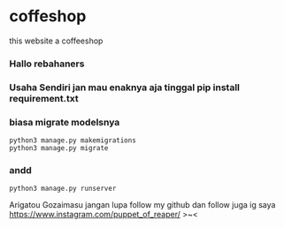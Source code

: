 # coffeshop
this website a coffeeshop

### Hallo rebahaners

### Usaha Sendiri jan mau enaknya aja tinggal pip install requirement.txt

### biasa migrate modelsnya

```
python3 manage.py makemigrations
python3 manage.py migrate

```

### andd
```
python3 manage.py runserver
```



Arigatou Gozaimasu jangan lupa follow my github dan follow juga ig saya <https://www.instagram.com/puppet_of_reaper/> >~<
